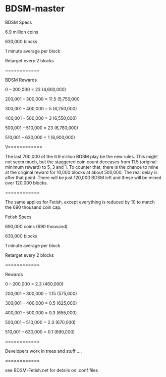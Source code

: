 BDSM-master
============
BDSM Specs


6.9 million coins

630,000 blocks

1 minute average per block

Retarget every 2 blocks

============

BDSM Rewards


0       – 200,000 = 23 (4,600,000)

200,001 – 300,000 = 11.5 (5,750,000

300,001 – 400,000 = 5 (6,250,000)

400,001 – 500,000 = 3 (6,550,000)

500,001 – 510,000 = 23 (6,780,000)

510,001 – 630,000 = 1 (6,900,000)

V============

The last 700,000 of the 6.9 million BDSM play be the new rules. This might not seem much, but the staggered coin count deceases from 11.5 (original minimum reward) to 5, 3 and 1. To counter that, there is the chance to mine at the original reward for 10,000 blocks at about 500,000. The real delay is after that point. There will be just 120,000 BDSM left and these will be mined over 120,000 blocks.

============


The same applies for Fetish, except everything is reduced by 10 to match the 690 thousand coin cap.



Fetish Specs

690,000 coins (690 thousand)

630,000 blocks

1 minute average per block

Retarget every 2 blocks

============

Rewards


0       – 200,000 = 2.3 (460,000)

200,001 – 300,000 = 1.15 (575,000)

300,001 – 400,000 = 0.5 (625,000)

400,001 – 500,000 = 0.3 (655,000)

500,001 – 510,000 = 2.3 (670,000)

510,001 – 630,000 = 0.1 (690,000)

============

Developers work in trees and stuff ....


============

see BDSM-Fetish.net for details on .conf files
